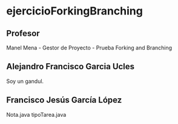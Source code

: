 # ejercicioForkingBranching

## Profesor
Manel Mena -  Gestor de Proyecto - Prueba Forking and Branching
## Alejandro Francisco Garcia Ucles 
Soy un gandul.
## Francisco Jesús García López
Nota.java
tipoTarea.java
